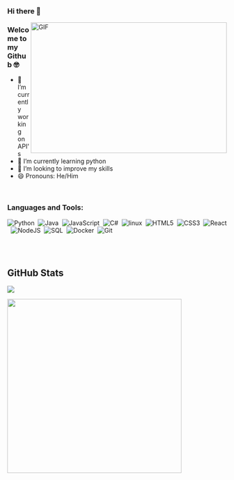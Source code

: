 ### Hi there 👋
 
 <img align="right" alt="GIF" src="https://github.com/Andyyym/Andyyym/blob/main/programmer.gif?raw=true" width="450" height="300" />
 
### Welcome to my Github 🤓
- 🔭 I’m currently working on API's
- 🌱 I’m currently learning python
- 👯 I’m looking to improve my skills
- 😄 Pronouns: He/Him

<br />

### Languages and Tools:

![Python](https://img.shields.io/badge/-Python-05122A?style=flat&logo=python)&nbsp;
![Java](https://img.shields.io/badge/-Java-05122A?style=flat&logo=java)&nbsp;
![JavaScript](https://img.shields.io/badge/-Javascript-05122A?style=flat&logo=javascript)&nbsp;
![C#](https://img.shields.io/badge/-CSharp-05122A?style=flat&logo=csharp)&nbsp;
![linux](https://img.shields.io/badge/-Linux-05122A?style=flat&logo=linux)&nbsp;
![HTML5](https://img.shields.io/badge/-HTML5-05122A?style=flat&logo=html5)&nbsp;
![CSS3](https://img.shields.io/badge/-CSS3-05122A?style=flat&logo=css3)&nbsp;
![React](https://img.shields.io/badge/-React-05122A?style=flat&logo=react)&nbsp;
![NodeJS](https://img.shields.io/badge/-Nodejs-05122A?style=flat&logo=nodejs)&nbsp;
![SQL](https://img.shields.io/badge/-SQL-05122A?style=flat&logo=sql)&nbsp;
![Docker](https://img.shields.io/badge/-Docker-05122A?style=flat&logo=docker)&nbsp;
![Git](https://img.shields.io/badge/-Git-05122A?style=flat&logo=git)&nbsp;

<br />
<br />

<p align= center><h2>GitHub Stats</h2></p>


<p align="left"><img src="https://github-readme-stats.vercel.app/api/top-langs/?username=Andyyym&theme=cobalt"></p>
<p align="left" ><img src="https://github-readme-stats.vercel.app/api?username=Andyyym&count_private=true&show_icons=true&&theme=cobalt&include_all_commits=true" width="400"></p>
